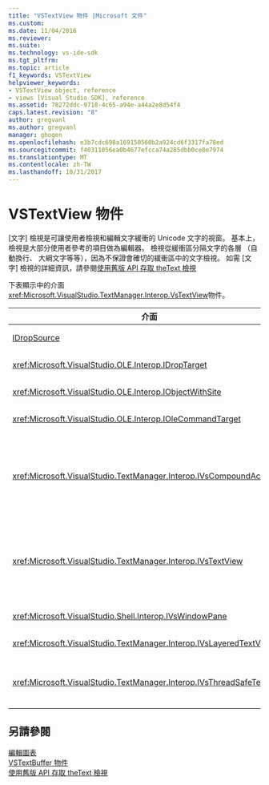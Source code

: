 ```yaml
---
title: "VSTextView 物件 |Microsoft 文件"
ms.custom: 
ms.date: 11/04/2016
ms.reviewer: 
ms.suite: 
ms.technology: vs-ide-sdk
ms.tgt_pltfrm: 
ms.topic: article
f1_keywords: VSTextView
helpviewer_keywords:
- VSTextView object, reference
- views [Visual Studio SDK], reference
ms.assetid: 78272ddc-9718-4c65-a94e-a44a2e8d54f4
caps.latest.revision: "8"
author: gregvanl
ms.author: gregvanl
manager: ghogen
ms.openlocfilehash: e3b7cdc698a169150560b2a924cd6f3317fa78ed
ms.sourcegitcommit: f40311056ea0b4677efcca74a285dbb0ce0e7974
ms.translationtype: MT
ms.contentlocale: zh-TW
ms.lasthandoff: 10/31/2017
---
```

# <a name="vstextview-object"></a>VSTextView 物件
[文字] 檢視是可讓使用者檢視和編輯文字緩衝的 Unicode 文字的視窗。 基本上，檢視是大部分使用者參考的項目做為編輯器。 檢視從緩衝區分隔文字的各層 （自動換行、 大綱文字等等），因為不保證會確切的緩衝區中的文字檢視。 如需 [文字] 檢視的詳細資訊，請參閱[使用舊版 API 存取 theText 檢視](../extensibility/accessing-thetext-view-by-using-the-legacy-api.md)  
  
 下表顯示中的介面<xref:Microsoft.VisualStudio.TextManager.Interop.VsTextView>物件。  
  
|介面|說明|  
|---------------|-----------------|  
|[IDropSource](http://msdn.microsoft.com/library/windows/desktop/ms690071)|標準 OLE 介面。|  
|<xref:Microsoft.VisualStudio.OLE.Interop.IDropTarget>|標準 OLE 介面。|  
|<xref:Microsoft.VisualStudio.OLE.Interop.IObjectWithSite>|標準 OLE 介面。|  
|<xref:Microsoft.VisualStudio.OLE.Interop.IOleCommandTarget>|標準 OLE 介面。|  
|<xref:Microsoft.VisualStudio.TextManager.Interop.IVsCompoundAction>|讓您建立複合的動作 （也就是動作會分組在單一復原/取消復原單位）。|  
|<xref:Microsoft.VisualStudio.TextManager.Interop.IVsTextView>|提供基本的方法來管理和存取檢視。 `IVsTextView`不是安全執行緒。|  
|<xref:Microsoft.VisualStudio.Shell.Interop.IVsWindowPane>|建立及管理視窗窗格。|  
|<xref:Microsoft.VisualStudio.TextManager.Interop.IVsLayeredTextView>|與文字層的互動。|  
|<xref:Microsoft.VisualStudio.TextManager.Interop.IVsThreadSafeTextView>|從不同執行緒中執行檢視上的作業。|  
  
## <a name="see-also"></a>另請參閱  
 [編輯圖表](http://msdn.microsoft.com/en-us/f08872bd-fd9c-4e36-8cf2-a2a2622ef986)   
 [VSTextBuffer 物件](../extensibility/vstextbuffer-object.md)   
 [使用舊版 API 存取 theText 檢視](../extensibility/accessing-thetext-view-by-using-the-legacy-api.md)